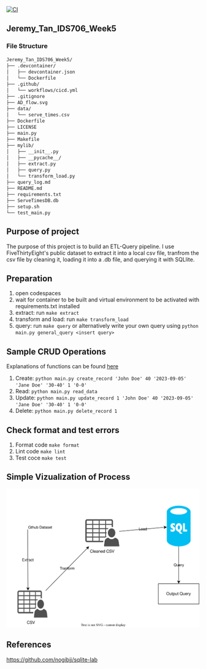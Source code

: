 [![CI](https://github.com/nogibjj/Jeremy_Tan_IDS706_Week5/actions/workflows/cicd.yml/badge.svg)](https://github.com/nogibjj/Jeremy_Tan_IDS706_Week5/actions/workflows/cicd.yml)
## Jeremy_Tan_IDS706_Week5
### File Structure
```
Jeremy_Tan_IDS706_Week5/
├── .devcontainer/
│   ├── devcontainer.json
│   └── Dockerfile
├── .github/
│   └── workflows/cicd.yml
├── .gitignore
├── AD_flow.svg
├── data/
│   └── serve_times.csv
├── Dockerfile
├── LICENSE
├── main.py
├── Makefile
├── mylib/
│   ├── __init__.py
│   ├── __pycache__/
│   ├── extract.py
│   ├── query.py
│   └── transform_load.py
├── query_log.md
├── README.md
├── requirements.txt
├── ServeTimesDB.db
├── setup.sh
└── test_main.py
```
## Purpose of project
The purpose of this project is to build an ETL-Query pipeline. I use FiveThirtyEight's public dataset to extract it into a local csv file, tranfrom the csv file by cleaning it, loading it into a .db file, and querying it with SQLlite. 

## Preparation
1. open codespaces 
2. wait for container to be built and virtual environment to be activated with requirements.txt installed 
3. extract: run `make extract`
4. transform and load: run `make transform_load`
4. query: run `make query` or alternatively write your own query using `python main.py general_query <insert query>`

## Sample CRUD Operations 
Explanations of functions can be found [here](https://github.com/nogibjj/Jeremy_Tan_IDS706_Week5/blob/main/mylib/query.py)
1. Create: `python main.py create_record 'John Doe' 40 '2023-09-05' 'Jane Doe' '30-40' 1 '0-0'`
2. Read: `python main.py read_data`
3. Update: `python main.py update_record 1 'John Doe' 40 '2023-09-05' 'Jane Doe' '30-40' 1 '0-0'`
4. Delete: `python main.py delete_record 1`

## Check format and test errors 
1. Format code `make format`
2. Lint code `make lint`
3. Test coce `make test`

## Simple Vizualization of Process
![ETLQ](AD_flow.svg)

## References 
https://github.com/nogibjj/sqlite-lab